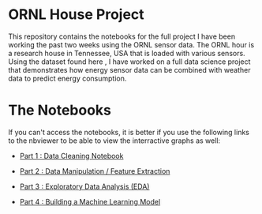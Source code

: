 # ORNL House Project

This repository contains the notebooks for the full project I have been working the past two weeks using the ORNL sensor data. The ORNL hour is a research house in Tennessee, USA that is loaded with various sensors. Using the dataset found here [](), I have worked on a full data science project that demonstrates how energy sensor data can be combined with weather data to predict energy consumption. 

# The Notebooks

If you can't access the notebooks, it is better if you use the following links to the nbviewer to be able to view the interractive graphs as well:

- [Part 1 : Data Cleaning Notebook](https://nbviewer.jupyter.org/github/Stratoshad/House_Energy_Project/blob/master/notebooks/ORNL%20Project%20Energy%20Efficiency%20Part%201%20-%20Data%20Importing%20and%20Cleaning.ipynb)

- [Part 2 : Data Manipulation / Feature Extraction](https://nbviewer.jupyter.org/github/Stratoshad/House_Energy_Project/blob/master/notebooks/ORNL%20Project%20Energy%20Efficiency%20Part%202%20-%20Data%20Manipulation%20and%20Feature%20Extraction.ipynb)

- [Part 3 : Exploratory Data Analysis (EDA)](https://nbviewer.jupyter.org/github/Stratoshad/House_Energy_Project/blob/master/notebooks/ORNL%20Project%20Energy%20Efficiency%20Part%203%20-%20Exploratory%20Data%20Analysis%20%28EDA%29.ipynb)

- [Part 4 : Building a Machine Learning Model](https://nbviewer.jupyter.org/github/Stratoshad/House_Energy_Project/blob/master/notebooks/ORNL%20Project%20Energy%20Efficiency%20Part%204%20-%20Machine%20Learning%20Modelling%20and%20Optimization.ipynb)
